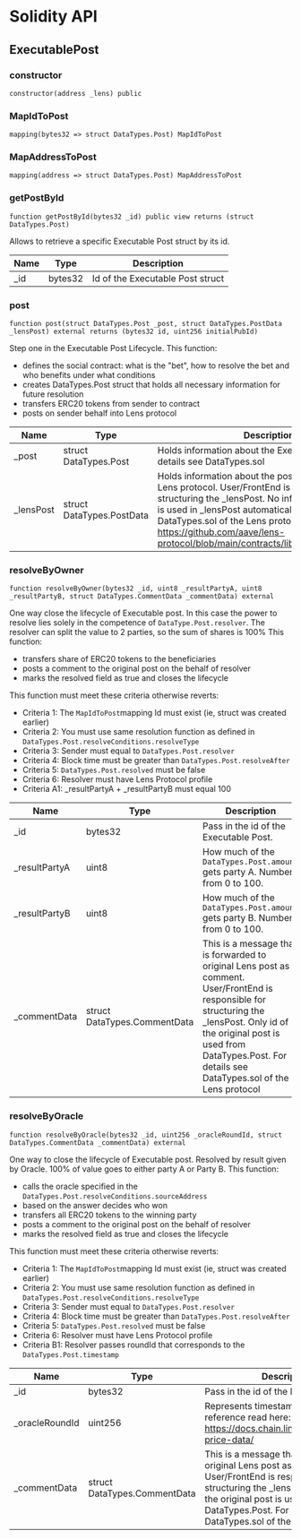 # Solidity API

## ExecutablePost

### constructor

```solidity
constructor(address _lens) public
```

### MapIdToPost

```solidity
mapping(bytes32 => struct DataTypes.Post) MapIdToPost
```

### MapAddressToPost

```solidity
mapping(address => struct DataTypes.Post) MapAddressToPost
```

### getPostById

```solidity
function getPostById(bytes32 _id) public view returns (struct DataTypes.Post)
```

Allows to retrieve a specific Executable Post struct by its id.

| Name | Type | Description |
| ---- | ---- | ----------- |
| _id | bytes32 | Id of the Executable Post struct |

### post

```solidity
function post(struct DataTypes.Post _post, struct DataTypes.PostData _lensPost) external returns (bytes32 id, uint256 initialPubId)
```

Step one in the Executable Post Lifecycle. This function:  
* defines the social contract: what is the "bet", how to resolve the bet and who benefits under what conditions
* creates DataTypes.Post struct that holds all necessary information for future resolution
* transfers ERC20 tokens from sender to contract
* posts on sender behalf into Lens protocol

| Name | Type | Description |
| ---- | ---- | ----------- |
| _post | struct DataTypes.Post | Holds information about the Executable Post. For details see DataTypes.sol |
| _lensPost | struct DataTypes.PostData | Holds information about the post that is forwarded to Lens protocol. User/FrontEnd is responsible for structuring the _lensPost.      No infromation from _post is used in _lensPost automatically. For details see DataTypes.sol of the Lens protocol. https://github.com/aave/lens-protocol/blob/main/contracts/libraries/DataTypes.sol |

### resolveByOwner

```solidity
function resolveByOwner(bytes32 _id, uint8 _resultPartyA, uint8 _resultPartyB, struct DataTypes.CommentData _commentData) external
```

One way close the lifecycle of Executable post. In this case the power to resolve lies solely in the competence of `DataType.Post.resolver`. The resolver
    can split the value to 2 parties, so the sum of shares is 100%
This function:
* transfers share of ERC20 tokens to the beneficiaries
* posts a comment to the original post on the behalf of resolver
* marks the resolved field as true and closes the lifecycle

This function must meet these criteria otherwise reverts:
* Criteria 1: The `MapIdToPost`mapping Id must exist (ie, struct was created earlier)
* Criteria 2: You must use same resolution function as defined in `DataTypes.Post.resolveConditions.resolveType` 
* Criteria 3: Sender must equal to `DataTypes.Post.resolver`
* Criteria 4: Block time must be greater than `DataTypes.Post.resolveAfter`
* Criteria 5: `DataTypes.Post.resolved` must be false
* Criteria 6: Resolver must have Lens Protocol profile
* Criteria A1: _resultPartyA + _resultPartyB must equal 100

| Name | Type | Description |
| ---- | ---- | ----------- |
| _id | bytes32 | Pass in the id of the Executable Post. |
| _resultPartyA | uint8 | How much of the `DataTypes.Post.amount` gets party A. Number from 0 to 100. |
| _resultPartyB | uint8 | How much of the `DataTypes.Post.amount` gets party B. Number from 0 to 100. |
| _commentData | struct DataTypes.CommentData | This is a message that is forwarded to original Lens post as a comment. User/FrontEnd is responsible for structuring the _lensPost.      Only id of the original post is used from DataTypes.Post. For details see DataTypes.sol of the Lens protocol |

### resolveByOracle

```solidity
function resolveByOracle(bytes32 _id, uint256 _oracleRoundId, struct DataTypes.CommentData _commentData) external
```

One way to close the lifecycle of Executable post. Resolved by result given by Oracle. 100% of value goes to either party A or Party B. 
This function:
* calls the oracle specified in the `DataTypes.Post.resolveConditions.sourceAddress`
* based on the answer decides who won
* transfers all ERC20 tokens to the winning party 
* posts a comment to the original post on the behalf of resolver
* marks the resolved field as true and closes the lifecycle
    
This function must meet these criteria otherwise reverts:
* Criteria 1: The `MapIdToPost`mapping Id must exist (ie, struct was created earlier)
* Criteria 2: You must use same resolution function as defined in `DataTypes.Post.resolveConditions.resolveType` 
* Criteria 3: Sender must equal to `DataTypes.Post.resolver`
* Criteria 4: Block time must be greater than `DataTypes.Post.resolveAfter`
* Criteria 5: `DataTypes.Post.resolved` must be false
* Criteria 6: Resolver must have Lens Protocol profile
* Criteria B1: Resolver passes roundId that corresponds to the `DataTypes.Post.timestamp`

| Name | Type | Description |
| ---- | ---- | ----------- |
| _id | bytes32 | Pass in the id of the Executable Post. |
| _oracleRoundId | uint256 | Represents timestamp. For more reference read here: https://docs.chain.link/docs/historical-price-data/ |
| _commentData | struct DataTypes.CommentData | This is a message that is forwarded to original Lens post as a comment. User/FrontEnd is responsible for structuring the _lensPost.      Only id of the original post is used from DataTypes.Post. For details see DataTypes.sol of the Lens protocol |

